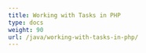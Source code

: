 ```yaml
---
title: Working with Tasks in PHP
type: docs
weight: 90
url: /java/working-with-tasks-in-php/
---
```

